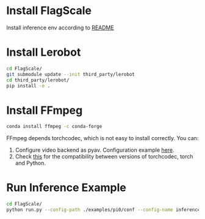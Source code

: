 

#  Install FlagScale 
Install inference env according to [README](https://github.com/FlagOpen/FlagScale/blob/main/README.md) 

# Install Lerobot

```sh
cd FlagScale/
git submodule update --init third_party/lerobot
cd third_party/lerobot/
pip install -e .
```

# Install FFmpeg
```sh
conda install ffmpeg -c conda-forge
```

FFmpeg depends torchcodec, which is not easy to install correctly. You can:
1. Configure video backend as pyav. Configuration example [here](https://github.com/FlagOpen/FlagScale/blob/main/examples/pi0/conf/inference/pi0.yaml).
2. Check [this](https://github.com/pytorch/torchcodec?tab=readme-ov-file#installing-torchcodec) for the compatibility between versions of torchcodec, torch and Python.

# Run Inference Example
```sh
cd FlagScale/
python run.py --config-path ./examples/pi0/conf --config-name inference action=run
```

